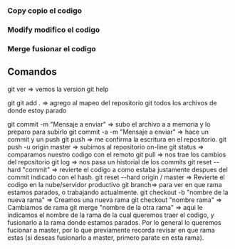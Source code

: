 ### Copy copio el codigo
### Modify modifico el codigo 
### Merge fusionar el codigo

## Comandos
 git ver => vemos la version 
 git help
 
 git 
git add . => agrego al mapeo del repositorio git todos los archivos de donde estoy parado

git commit -m "Mensaje a enviar" => subo el archivo a a memoria y lo preparo para subirlo
git commit -a -m "Mensaje a enviar" => hace un commit y un push 
git push => me confirma la escritura en el repositorio.
git push -u origin master => subimos al repositorio on-line 
git status => comparamos nuestro codigo con el remoto 
git pull => nos trae los cambios del repositorio 
git log => nos pasa un historial de los commits 
git reset --hard "commit" => revierte el codigo a como estaba justamente despues del commit indicado con el hash. 
git reset --hard origin / master => Revierte el codigo en la nube/servidor productivo
git branch=> para ver en que rama estamos parados, o trabajando actualmente. 
git checkout -b "nombre de la nueva rama"  => Creamos una nueva rama
git checkout "nombre rama" => Cambiamos de rama
git merge "nombre de la otra rama" => aqui le indicamos el nombre de la rama de la cual queremos traer el codigo, y fusionarlo a la rama donde estamos parados. Por lo general lo queremos fucionar a master, por lo que previamente recorda revisar en que rama estas (si deseas fusionarlo a master, primero parate en esta rama). 


